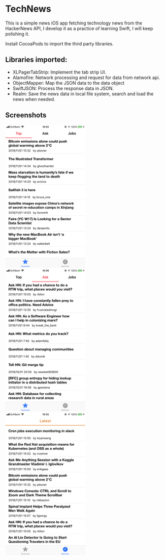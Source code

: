 # TechNews
This is a simple news iOS app fetching technology news from the HackerNews API, I develop it as a practice of learning Swift, I will keep polishing it.

Install CocoaPods to import the third party libraries.

## Libraries imported:

- XLPagerTabStrip: Implement the tab strip UI.  
- Alamofire: Network processing and request for data from network api.  
- ObjectMapper: Map the JSON data to the data object 
- SwiftJSON: Process the response data in JSON.
- Realm: Save the news data in local file system, search and load the news when needed.

## Screenshots

<img src="https://github.com/HKyang07/TechNews/blob/master/Resources/IMG_01.PNG" width="50%" height="50%">
<img src="https://github.com/HKyang07/TechNews/blob/master/Resources/IMG_02.PNG" width="50%" height="50%">
<img src="https://github.com/HKyang07/TechNews/blob/master/Resources/IMG_03.PNG" width="50%" height="50%">
